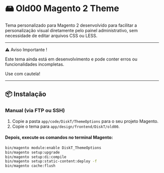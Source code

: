 # 🖴 Old00 Magento 2 Theme

Tema personalizado para Magento 2 desenvolvido para facilitar a personalização visual diretamente pelo painel administrativo, sem necessidade de editar arquivos CSS ou LESS.

---

⚠️  Aviso Importante !

Este tema ainda está em desenvolvimento e pode conter erros ou funcionalidades incompletas.

Use com cautela!

---

## 📦 Instalação

### Manual (via FTP ou SSH)

1. Copie a pasta `app/code/DiskT/ThemeOptions` para o seu projeto Magento.
2. Copie o tema para `app/design/frontend/DiskT/old00`.

#### Depois, execute os comandos no terminal Magento:

```bash
bin/magento module:enable DiskT_ThemeOptions
bin/magento setup:upgrade
bin/magento setup:di:compile
bin/magento setup:static-content:deploy -f
bin/magento cache:flush
